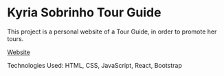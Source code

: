 # Kyria Sobrinho Tour Guide

This project is a personal website of a Tour Guide, in order to promote her tours.

[Website](https://operation-walkyria.herokuapp.com/english)

Technologies Used: HTML, CSS, JavaScript, React, Bootstrap
